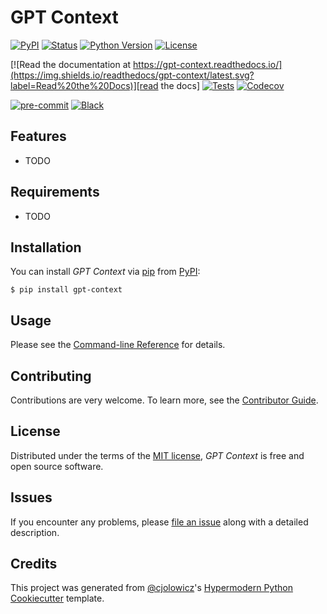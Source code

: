 # GPT Context

[![PyPI](https://img.shields.io/pypi/v/gpt-context.svg)][pypi_]
[![Status](https://img.shields.io/pypi/status/gpt-context.svg)][status]
[![Python Version](https://img.shields.io/pypi/pyversions/gpt-context)][python version]
[![License](https://img.shields.io/pypi/l/gpt-context)][license]

[![Read the documentation at https://gpt-context.readthedocs.io/](https://img.shields.io/readthedocs/gpt-context/latest.svg?label=Read%20the%20Docs)][read the docs]
[![Tests](https://github.com/56kyle/gpt-context/workflows/Tests/badge.svg)][tests]
[![Codecov](https://codecov.io/gh/56kyle/gpt-context/branch/main/graph/badge.svg)][codecov]

[![pre-commit](https://img.shields.io/badge/pre--commit-enabled-brightgreen?logo=pre-commit&logoColor=white)][pre-commit]
[![Black](https://img.shields.io/badge/code%20style-black-000000.svg)][black]

[pypi_]: https://pypi.org/project/gpt-context/
[status]: https://pypi.org/project/gpt-context/
[python version]: https://pypi.org/project/gpt-context
[read the docs]: https://gpt-context.readthedocs.io/
[tests]: https://github.com/56kyle/gpt-context/actions?workflow=Tests
[codecov]: https://app.codecov.io/gh/56kyle/gpt-context
[pre-commit]: https://github.com/pre-commit/pre-commit
[black]: https://github.com/psf/black

## Features

- TODO

## Requirements

- TODO

## Installation

You can install _GPT Context_ via [pip] from [PyPI]:

```console
$ pip install gpt-context
```

## Usage

Please see the [Command-line Reference] for details.

## Contributing

Contributions are very welcome.
To learn more, see the [Contributor Guide].

## License

Distributed under the terms of the [MIT license][license],
_GPT Context_ is free and open source software.

## Issues

If you encounter any problems,
please [file an issue] along with a detailed description.

## Credits

This project was generated from [@cjolowicz]'s [Hypermodern Python Cookiecutter] template.

[@cjolowicz]: https://github.com/cjolowicz
[pypi]: https://pypi.org/
[hypermodern python cookiecutter]: https://github.com/cjolowicz/cookiecutter-hypermodern-python
[file an issue]: https://github.com/56kyle/gpt-context/issues
[pip]: https://pip.pypa.io/

<!-- github-only -->

[license]: https://github.com/56kyle/gpt-context/blob/main/LICENSE
[contributor guide]: https://github.com/56kyle/gpt-context/blob/main/CONTRIBUTING.md
[command-line reference]: https://gpt-context.readthedocs.io/en/latest/usage.html
